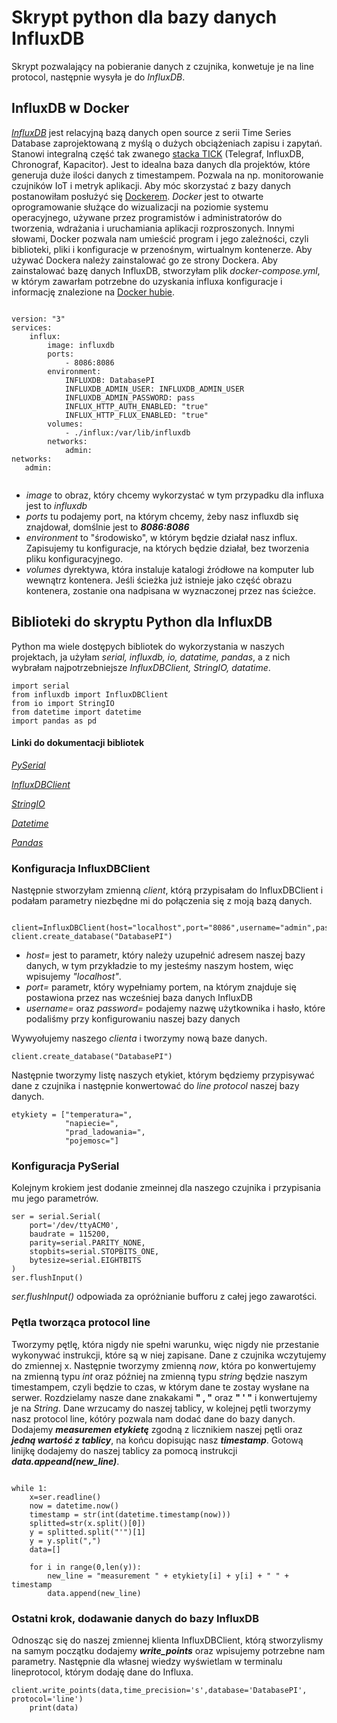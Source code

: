 # Skrypt python dla bazy danych InfluxDB
 Skrypt pozwalający na pobieranie danych z czujnika, konwetuje je na line protocol, następnie wysyła je do *InfluxDB*.
 
## InfluxDB w Docker
 [*InfluxDB*](influxdata.com) jest relacyjną bazą danych open source z serii Time Series Database zaprojektowaną z myślą o dużych obciążeniach zapisu i zapytań. Stanowi integralną część tak zwanego [stacka TICK](https://www.influxdata.com/time-series-platform/) (Telegraf, InfluxDB, Chronograf, Kapacitor). Jest to idealna baza danych dla projektów, które generuja duże ilości danych z timestampem. Pozwala na np. monitorowanie czujników IoT i metryk aplikacji.
 Aby móc skorzystać z bazy danych postanowiłam posłużyć się [Dockerem](docker.com). *Docker* jest to otwarte oprogramowanie służące do wizualizacji na poziomie systemu operacyjnego, używane przez programistów i administratorów do tworzenia, wdrażania i uruchamiania aplikacji rozproszonych. Innymi słowami, Docker pozwala nam umieścić program i jego zależności, czyli biblioteki, pliki i konfiguracje w przenośnym, wirtualnym kontenerze. Aby używać Dockera należy zainstalować go ze strony Dockera. 
 Aby zainstalować bazę danych InfluxDB, stworzyłam plik *docker-compose.yml*, w którym zawarłam potrzebne do uzyskania influxa konfiguracje i informację znalezione na [Docker hubie](https://hub.docker.com/_/influxdb).
 
```
 
version: "3"
services:
    influx:
        image: influxdb
        ports:
            - 8086:8086
        environment: 
            INFLUXDB: DatabasePI
            INFLUXDB_ADMIN_USER: INFLUXDB_ADMIN_USER
            INFLUXDB_ADMIN_PASSWORD: pass
            INFLUX_HTTP_AUTH_ENABLED: "true"
            INFLUX_HTTP_FLUX_ENABLED: "true"
        volumes:
            - ./influx:/var/lib/influxdb
        networks:
            admin:
networks:
   admin:
 
```
 
- *image* to obraz, który chcemy wykorzystać w tym przypadku dla influxa jest to *influxdb*
- *ports* tu podajemy port, na którym chcemy, żeby nasz influxdb się znajdował, domślnie jest to ***8086:8086***
- *environment* to "środowisko", w którym będzie działał nasz influx. Zapisujemy tu konfiguracje, na których będzie działał, bez tworzenia pliku konfiguracyjnego.
- *volumes* dyrektywa, która instaluje katalogi źródłowe na komputer lub wewnątrz kontenera. Jeśli ścieżka już istnieje jako część obrazu kontenera, zostanie ona nadpisana w wyznaczonej przez nas ścieżce.
 

## Biblioteki do skryptu Python dla InfluxDB
 Python ma wiele dostępych bibliotek do wykorzystania w naszych projektach, ja użyłam *serial, influxdb, io, datatime, pandas*, a z nich wybrałam najpotrzebniejsze *InfluxDBClient, StringIO, datatime*.
 
 ```
 import serial
 from influxdb import InfluxDBClient
 from io import StringIO
 from datetime import datetime
 import pandas as pd
 
```
 
#### Linki do dokumentacji bibliotek

[*PySerial*](https://pythonhosted.org/pyserial/)

[*InfluxDBClient*](https://influxdb-python.readthedocs.io/en/latest/api-documentation.html)

[*StringIO*](https://docs.python.org/2/library/stringio.html)

[*Datetime*](https://docs.python.org/3/library/datetime.html)

[*Pandas*](https://pandas.pydata.org/docs/)


### Konfiguracja InfluxDBClient 

 Następnie stworzyłam zmienną *client*, którą przypisałam do InfluxDBClient i podałam parametry niezbędne mi do połączenia się z moją bazą danych.

```

client=InfluxDBClient(host="localhost",port="8086",username="admin",password="password")
client.create_database("DatabasePI")

```
- *host=* jest to parametr, który należy uzupełnić adresem naszej bazy danych, w tym przykładzie to my jesteśmy naszym hostem, więc wpisujemy *"localhost"*.
- *port=* parametr, który wypełniamy portem, na którym znajduje się postawiona przez nas wcześniej baza danych InfluxDB
- *username=* oraz *password=* podajemy nazwę użytkownika i hasło, które podaliśmy przy konfigurowaniu naszej bazy danych

Wywyołujemy naszego *clienta* i tworzymy nową baze danych.

```
client.create_database("DatabasePI")

```

 Następnie tworzymy listę naszych etykiet, którym będziemy przypisywać dane z czujnika i następnie konwertować do *line protocol* naszej bazy danych.

```
etykiety = ["temperatura=",
            "napiecie=",
            "prad_ladowania=",
            "pojemosc="]
```
### Konfiguracja PySerial
 Kolejnym krokiem jest dodanie zmeinnej dla naszego czujnika i przypisania mu jego parametrów.
```
ser = serial.Serial(
    port='/dev/ttyACM0',
    baudrate = 115200,
    parity=serial.PARITY_NONE,
    stopbits=serial.STOPBITS_ONE,
    bytesize=serial.EIGHTBITS
)
ser.flushInput()
```
*ser.flushInput()* odpowiada za opróżnianie bufforu z całej jego zawarotści.

### Pętla tworząca protocol line

 Tworzymy pętlę, która nigdy nie spełni warunku, więc nigdy nie przestanie wykonywać instrukcji, które są w niej zapisane. 
Dane z czujnika wczytujemy do zmiennej x. Następnie tworzymy zmienną *now*, która po konwertujemy na zmienną typu *int* oraz później na zmienną typu *string* będzie naszym timestampem, czyli będzie to czas, w którym dane te zostay wysłane na serwer. Rozdzielamy nasze dane znakakami **" , "** oraz **" ' "** i konwertujemy je na *String*. Dane wrzucamy do naszej tablicy, w kolejnej pętli tworzymy nasz protocol line, kótóry pozwala nam dodać dane do bazy danych. Dodajemy ***measuremen*** ***etykietę*** zgodną z licznikiem naszej pętli oraz ***jedną wartość z tablicy***, na końcu dopisując nasz ***timestamp***. Gotową linijkę dodajemy do naszej tablicy za pomocą instrukcji ***data.appeand(new_line)***.

```

while 1:
    x=ser.readline()
    now = datetime.now()
    timestamp = str(int(datetime.timestamp(now)))
    splitted=str(x.split()[0])
    y = splitted.split("'")[1]
    y = y.split(",")
    data=[]
    
    for i in range(0,len(y)):
        new_line = "measurement " + etykiety[i] + y[i] + " " + timestamp
        data.append(new_line)
```
### Ostatni krok, dodawanie danych do bazy InfluxDB

  Odnosząc się do naszej zmiennej klienta InfluxDBClient, którą stworzylismy na samym początku dodajemy ***write_points*** oraz wpisujemy potrzebne nam parametry.
 Następnie dla własnej wiedzy wyświetlam w terminalu lineprotocol, którym dodaję dane do Influxa. 

```
client.write_points(data,time_precision='s',database='DatabasePI', protocol='line')
    print(data)
```
